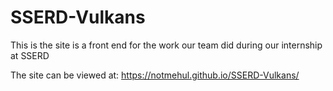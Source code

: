 # SSERD-Vulkans
This is the site is a front end for the work our team did during our internship at SSERD

The site can be viewed at: https://notmehul.github.io/SSERD-Vulkans/
